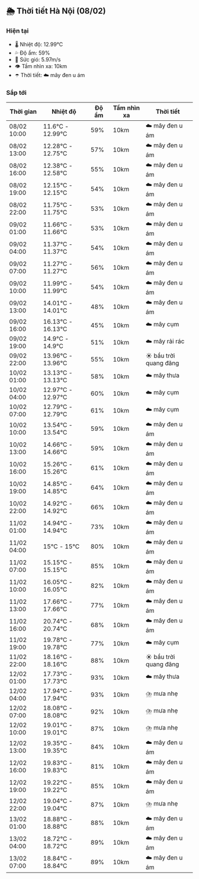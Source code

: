 ## 🌦️ Thời tiết Hà Nội (08/02)

### Hiện tại

- 🌡️ Nhiệt độ: 12.99℃
- 💦 Độ ẩm: 59%
- 💨 Sức gió: 5.97m/s
- 👁️ Tầm nhìn xa: 10km
- ☂️ Thời tiết: ☁️ mây đen u ám

### Sắp tới

| Thời gian | Nhiệt độ | Độ ẩm | Tầm nhìn xa | Thời tiết |
| --- | --- | --- | --- | --- |
| 08/02 10:00 | 11.6℃ - 12.99℃ | 59% | 10km | ☁️ mây đen u ám |
| 08/02 13:00 | 12.28℃ - 12.75℃ | 57% | 10km | ☁️ mây đen u ám |
| 08/02 16:00 | 12.38℃ - 12.58℃ | 55% | 10km | ☁️ mây đen u ám |
| 08/02 19:00 | 12.15℃ - 12.15℃ | 54% | 10km | ☁️ mây đen u ám |
| 08/02 22:00 | 11.75℃ - 11.75℃ | 53% | 10km | ☁️ mây đen u ám |
| 09/02 01:00 | 11.66℃ - 11.66℃ | 53% | 10km | ☁️ mây đen u ám |
| 09/02 04:00 | 11.37℃ - 11.37℃ | 54% | 10km | ☁️ mây đen u ám |
| 09/02 07:00 | 11.27℃ - 11.27℃ | 56% | 10km | ☁️ mây đen u ám |
| 09/02 10:00 | 11.99℃ - 11.99℃ | 54% | 10km | ☁️ mây đen u ám |
| 09/02 13:00 | 14.01℃ - 14.01℃ | 48% | 10km | ☁️ mây đen u ám |
| 09/02 16:00 | 16.13℃ - 16.13℃ | 45% | 10km | ☁️ mây cụm |
| 09/02 19:00 | 14.9℃ - 14.9℃ | 51% | 10km | ☁️ mây rải rác |
| 09/02 22:00 | 13.96℃ - 13.96℃ | 55% | 10km | ☀️ bầu trời quang đãng |
| 10/02 01:00 | 13.13℃ - 13.13℃ | 58% | 10km | ☁️ mây thưa |
| 10/02 04:00 | 12.97℃ - 12.97℃ | 60% | 10km | ☁️ mây cụm |
| 10/02 07:00 | 12.79℃ - 12.79℃ | 61% | 10km | ☁️ mây cụm |
| 10/02 10:00 | 13.54℃ - 13.54℃ | 59% | 10km | ☁️ mây đen u ám |
| 10/02 13:00 | 14.66℃ - 14.66℃ | 59% | 10km | ☁️ mây đen u ám |
| 10/02 16:00 | 15.26℃ - 15.26℃ | 61% | 10km | ☁️ mây đen u ám |
| 10/02 19:00 | 14.85℃ - 14.85℃ | 64% | 10km | ☁️ mây đen u ám |
| 10/02 22:00 | 14.92℃ - 14.92℃ | 66% | 10km | ☁️ mây đen u ám |
| 11/02 01:00 | 14.94℃ - 14.94℃ | 73% | 10km | ☁️ mây đen u ám |
| 11/02 04:00 | 15℃ - 15℃ | 80% | 10km | ☁️ mây đen u ám |
| 11/02 07:00 | 15.15℃ - 15.15℃ | 85% | 10km | ☁️ mây đen u ám |
| 11/02 10:00 | 16.05℃ - 16.05℃ | 82% | 10km | ☁️ mây đen u ám |
| 11/02 13:00 | 17.66℃ - 17.66℃ | 77% | 10km | ☁️ mây đen u ám |
| 11/02 16:00 | 20.74℃ - 20.74℃ | 68% | 10km | ☁️ mây đen u ám |
| 11/02 19:00 | 19.78℃ - 19.78℃ | 77% | 10km | ☁️ mây cụm |
| 11/02 22:00 | 18.16℃ - 18.16℃ | 88% | 10km | ☀️ bầu trời quang đãng |
| 12/02 01:00 | 17.73℃ - 17.73℃ | 93% | 10km | ☁️ mây thưa |
| 12/02 04:00 | 17.94℃ - 17.94℃ | 93% | 10km | ⛈️ mưa nhẹ |
| 12/02 07:00 | 18.08℃ - 18.08℃ | 92% | 10km | ⛈️ mưa nhẹ |
| 12/02 10:00 | 19.01℃ - 19.01℃ | 87% | 10km | ⛈️ mưa nhẹ |
| 12/02 13:00 | 19.35℃ - 19.35℃ | 84% | 10km | ☁️ mây đen u ám |
| 12/02 16:00 | 19.83℃ - 19.83℃ | 81% | 10km | ☁️ mây đen u ám |
| 12/02 19:00 | 19.22℃ - 19.22℃ | 85% | 10km | ☁️ mây đen u ám |
| 12/02 22:00 | 19.04℃ - 19.04℃ | 87% | 10km | ⛈️ mưa nhẹ |
| 13/02 01:00 | 18.88℃ - 18.88℃ | 88% | 10km | ☁️ mây đen u ám |
| 13/02 04:00 | 18.72℃ - 18.72℃ | 89% | 10km | ☁️ mây đen u ám |
| 13/02 07:00 | 18.84℃ - 18.84℃ | 89% | 10km | ☁️ mây đen u ám |
